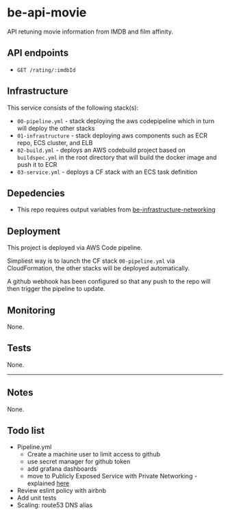 # be-api-movie

API retuning movie information from IMDB and film affinity.

## API endpoints

- `GET /rating/:imdbId`

## Infrastructure

This service consists of the following stack(s):

- `00-pipeline.yml` - stack deploying the aws codepipeline which in turn will deploy the other stacks
- `01-infrastructure` - stack deploying aws components such as ECR repo, ECS cluster, and ELB
- `02-build.yml` - deploys an AWS codebuild project based on `buildspec.yml` in the root directory that will build the docker image and push it to ECR
- `03-service.yml` - deploys a CF stack with an ECS task definition

## Depedencies

- This repo requires output variables from [be-infrastructure-networking](https://github.com/wantedmedia/be-infrastructure-networking)

## Deployment

This project is deployed via AWS Code pipeline.

Simpliest way is to launch the CF stack `00-pipeline.yml` via CloudFormation, the other stacks will be deployed automatically.

A github webhook has been configured so that any push to the repo will then trigger the pipeline to update.

## Monitoring

None.

## Tests

None.

---

## Notes

None.

## Todo list

* Pipeline.yml
  - Create a machine user to limit access to github
  - use secret manager for github token
  - add grafana dashboards
  - move to Publicly Exposed Service with Private Networking - explained [here](https://github.com/awslabs/aws-cloudformation-templates/tree/master/aws/services/ECS)
* Review eslint policy with airbnb
* Add unit tests
* Scaling: route53 DNS alias